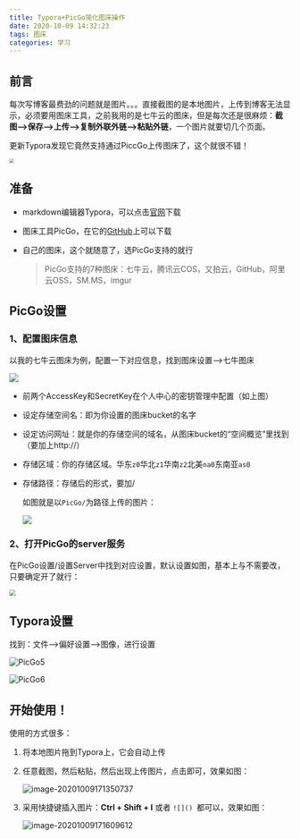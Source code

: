 ```yaml
---
title: Typora+PicGo简化图床操作
date: 2020-10-09 14:32:23
tags: 图床
categories: 学习
---
```


## 前言

每次写博客最费劲的问题就是图片。。。直接截图的是本地图片，上传到博客无法显示，必须要用图床工具，之前我用的是七牛云的图床，但是每次还是很麻烦：**截图-->保存-->上传-->复制外联外链-->粘贴外链**，一个图片就要切几个页面。

更新Typora发现它竟然支持通过PiccGo上传图床了，这个就很不错！

<img src="http://img2.salute61.top/PicGo/PicGo1.png" style="zoom:50%;" />

<!--more-->

## 准备



- markdown编辑器Typora，可以点击[官网](https://www.typora.io/)下载

- 图床工具PicGo，在它的[GitHub](https://github.com/Molunerfinn/PicGo/releases)上可以下载

- 自己的图床，这个就随意了，选PicGo支持的就行

  > PicGo支持的7种图床：七牛云，腾讯云COS，又拍云，GitHub，阿里云OSS，SM.MS，imgur 



## PicGo设置

### 1、配置图床信息

以我的七牛云图床为例，配置一下对应信息，找到图床设置-->七牛图床

![](http://img2.salute61.top/PicGo3.png)

- 前两个AccessKey和SecretKey在个人中心的密钥管理中配置（如上图）

- 设定存储空间名：即为你设置的图床bucket的名字

- 设定访问网址：就是你的存储空间的域名，从图床bucket的“空间概览”里找到（要加上http://）

- 存储区域：你的存储区域。华东`z0`华北`z1`华南`z2`北美`na0`东南亚`as0`

- 存储路径：存储后的形式，要加/

  如图就是以`PicGo/`为路径上传的图片：

  ![](http://img2.salute61.top/PicGo/PicGo4.png)



### 2、打开PicGo的server服务

在PicGo设置/设置Server中找到对应设置，默认设置如图，基本上与不需要改，只要确定开了就行：

<img src="http://img2.salute61.top/PicGo2.png" style="zoom:67%;" />





## Typora设置

找到：文件-->偏好设置-->图像，进行设置

![PicGo5](http://img2.salute61.top/PicGo/PicGo5.png)

![PicGo6](http://img2.salute61.top/PicGo/PicGo6.png)



## 开始使用！

使用的方式很多：

1. 将本地图片拖到Typora上，它会自动上传

2. 任意截图，然后粘贴，然后出现上传图片，点击即可，效果如图：

   ![image-20201009171350737](http://img2.salute61.top/PicGo/image-20201009171350737.png)

3. 采用快捷键插入图片：**Ctrl + Shift + I**    或者   `![]() `都可以，效果如图：

   ![image-20201009171609612](http://img2.salute61.top/PicGo/image-20201009171609612.png)
